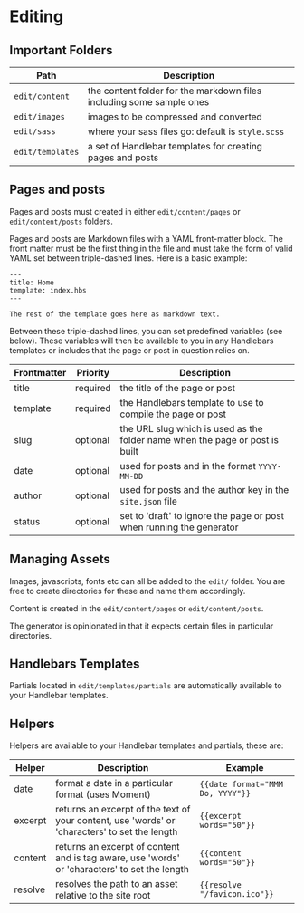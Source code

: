 # Editing

## Important Folders

|Path|Description|
|---|---|
| `edit/content` | the content folder for the markdown files including some sample ones |
| `edit/images` | images to be compressed and converted |
| `edit/sass` | where your sass files go: default is `style.scss` |
| `edit/templates` | a set of Handlebar templates for creating pages and posts |

## Pages and posts

Pages and posts must created in either `edit/content/pages` or `edit/content/posts` folders.

Pages and posts are Markdown files with a YAML front-matter block. The front matter must be the first thing in the file and must take the form of valid YAML set between triple-dashed lines. Here is a basic example:

    ---
    title: Home
    template: index.hbs
    ---

    The rest of the template goes here as markdown text.

Between these triple-dashed lines, you can set predefined variables (see below). These variables will then be available to you in any Handlebars templates or includes that the page or post in question relies on.

|Frontmatter|Priority|Description|
|---|---|---|
|title|required|the title of the page or post|
|template|required|the Handlebars template to use to compile the page or post|
|slug|optional|the URL slug which is used as the folder name when the page or post is built|
|date|optional|used for posts and in the format `YYYY-MM-DD`|
|author|optional|used for posts and the author key in the `site.json` file|
|status|optional|set to 'draft' to ignore the page or post when running the generator|

## Managing Assets

Images, javascripts, fonts etc can all be added to the `edit/` folder. You are free to create directories for these and name them accordingly.

Content is created in the `edit/content/pages` or `edit/content/posts`.

The generator is opinionated in that it expects certain files in particular directories.

## Handlebars Templates

Partials located in `edit/templates/partials` are automatically available to your Handlebar templates.

## Helpers

Helpers are available to your Handlebar templates and partials, these are:

|Helper|Description|Example|
|---|---|---|
|date|format a date in a particular format (uses Moment)|`{{date format="MMM Do, YYYY"}}`|
|excerpt|returns an excerpt of the text of your content, use 'words' or 'characters' to set the length|`{{excerpt words="50"}}`|
|content|returns an excerpt of content and is tag aware, use 'words' or 'characters' to set the length|`{{content words="50"}}`|
|resolve|resolves the path to an asset relative to the site root|`{{resolve "/favicon.ico"}}`|